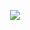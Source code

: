 <p align="center">
<img src="https://github-readme-stats.vercel.app/api?username=giovanigenerali&theme=tokyonight&show_icons=true&count_private=true&r=1">
</p>
